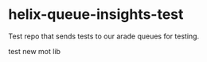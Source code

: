 # helix-queue-insights-test

Test repo that sends tests to our arade queues for testing.


test new mot lib
